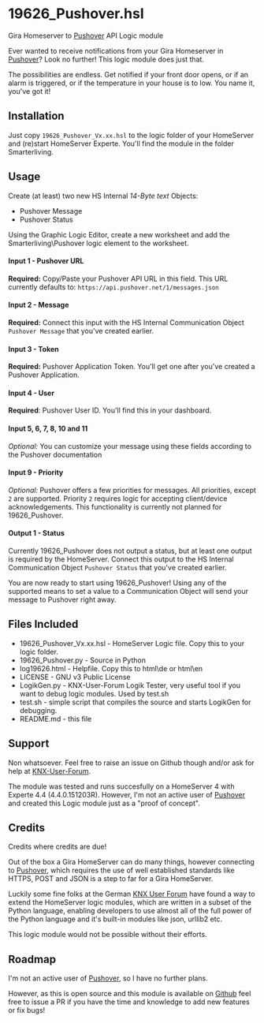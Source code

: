 # 19626_Pushover.hsl
Gira Homeserver to [Pushover](https://pushover.net) API Logic module

Ever wanted to receive notifications from your Gira Homeserver in [Pushover](https://pushover.net)? Look no further! This logic module does just that. 

The possibilities are endless. Get notified if your front door opens, or if an alarm is triggered, or if the temperature in your house is to low. You name it, you've got it!

Installation
------------
Just copy ```19626_Pushover_Vx.xx.hsl``` to the logic folder of your HomeServer and (re)start HomeServer Experte. You'll find the module in the folder Smarterliving. 

Usage
-----
Create (at least) two new HS Internal _14-Byte text_ Objects: 
  - Pushover Message 
  - Pushover Status 

Using the Graphic Logic Editor, create a new worksheet and add the Smarterliving\Pushover logic element to the worksheet. 

#### Input 1 - Pushover URL
__Required:__ Copy/Paste your Pushover API URL in this field. This URL currently defaults to: 
```https://api.pushover.net/1/messages.json ```

#### Input 2 - Message
__Required:__ Connect this input with the HS Internal Communication Object ```Pushover Message``` that you've created earlier.

#### Input 3 - Token
__Required:__ Pushover Application Token. You'll get one after you've created a Pushover Application. 

#### Input 4 - User 
__Required__: Pushover User ID. You'll find this in your dashboard. 

#### Input 5, 6, 7, 8, 10 and 11
_Optional:_ You can customize your message using these fields according to the Pushover documentation

#### Input 9 - Priority
_Optional:_ Pushover offers a few priorities for messages. All priorities, except ```2``` are supported. Priority ```2``` requires logic for accepting client/device acknowledgements. This functionality is currently not planned for 19626_Pushover.

#### Output 1 - Status
Currently 19626_Pushover does not output a status, but at least one output is required by the HomeServer. Connect this output to the HS Internal Communication Object ```Pushover Status``` that you've created earlier. 

You are now ready to start using 19626_Pushover! Using any of the supported means to set a value to a Communication Object will send your message to Pushover right away. 

Files Included
--------------
- 19626_Pushover_Vx.xx.hsl - HomeServer Logic file. Copy this to your logic folder. 
- 19626_Pushover.py - Source in Python
- log19626.html - Helpfile. Copy this to html\de or html\en 
- LICENSE - GNU v3 Public License 
- LogikGen.py - KNX-User-Forum Logik Tester, very useful tool if you want to debug logic modules. Used by test.sh
- test.sh - simple script that compiles the source and starts LogikGen for debugging. 
- README.md - this file 

Support
-------
Non whatsoever. Feel free to raise an issue on Github though and/or ask for help at [KNX-User-Forum](http://knx-user-forum.de). 

The module was tested and runs succesfully on a HomeServer 4 with Experte 4.4 (4.4.0.151203R). However, I'm not an active user of [Pushover](https://pushover.net) and created this Logic module just as a "proof of concept".

Credits
-------
Credits where credits are due! 

Out of the box a Gira HomeServer can do many things, however connecting to [Pushover](https://pushover.net), which requires the use of well established standards like HTTPS, POST and JSON is a step to far for a Gira HomeServer.

Luckily some fine folks at the German [KNX User Forum](http://knx-user-forum.de) have found a way to extend the HomeServer logic modules, which are written in a subset of the Python language, enabling developers to use almost all of the full power of the Python language and it's built-in modules like json, urllib2 etc. 

This logic module would not be possible without their efforts.

Roadmap
-------
I'm not an active user of [Pushover](https://pushover.net), so I have no further plans. 

However, as this is open source and this module is available on [Github](https://github.com/ottonet/19626_Pushover) feel free to issue a PR if you have the time and knowledge to add new features or fix bugs!  